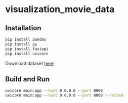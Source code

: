 # visualization_movie_data

## Installation

```cmd
pip install pandas
pip install py
pip install fastapi
pip install uvicorn
```

Download dataset [here](https://drive.google.com/file/d/1B5RvHYWzCTm4qUMhaSKJ2cEDqXpIF7dV/view?usp=sharing)

## Build and Run

```cmd
uvicorn main:app --host 0.0.0.0 --port 8000
uvicorn main:app --host 0.0.0.0 --port 8000 --reload
```
